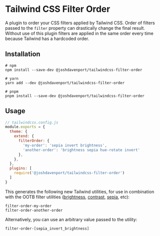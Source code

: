 # Tailwind CSS Filter Order

A plugin to order your CSS filters applied by Tailwind CSS. Order of filters passed to the `filter` property 
can drastically change the final result. Without use of this plugin filters are applied in the same order every
time because Tailwind has a hardcoded order.

## Installation

```
# npm
npm install --save-dev @joshdavenport/tailwindcss-filter-order

# yarn
yarn add --dev @joshdavenport/tailwindcss-filter-order

# pnpm
pnpm install --save-dev @joshdavenport/tailwindcss-filter-order
```

## Usage

```js
// tailwindcss.config.js
module.exports = {
  theme: {
    extend: {
      filterOrder: {
        'my-order': 'sepia invert brightness',
        'another-order': 'brightness sepia hue-rotate invert'
      },
    },
  },
  plugins: [
    require('@joshdavenport/tailwindcss-filter-order')
  ]
}
```

This generates the following new Tailwind utilities, for use in combination with the OOTB filter utilities
([brightness](https://tailwindcss.com/docs/brightness), [contrast](https://tailwindcss.com/docs/contrast), [sepia](https://tailwindcss.com/docs/sepia), etc):

```
filter-order-my-order
filter-order-another-order
```

Alternatively, you can use an arbitrary value passed to the utility:

```
filter-order-[sepia_invert_brightness]
```
